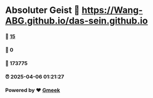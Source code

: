 # Absoluter Geist :link: https://Wang-ABG.github.io/das-sein.github.io 
### :page_facing_up: [15](https://Wang-ABG.github.io/das-sein.github.io/tag.html) 
### :speech_balloon: 0 
### :hibiscus: 173775 
### :alarm_clock: 2025-04-06 01:21:27 
### Powered by :heart: [Gmeek](https://github.com/Meekdai/Gmeek)

